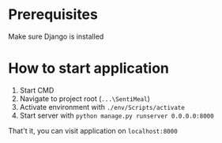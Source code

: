 # Prerequisites
Make sure Django is installed 
# How to start application
1. Start CMD
2. Navigate to project root (`...\SentiMeal`)
3. Activate environment with `./env/Scripts/activate`
4. Start server with `python manage.py runserver 0.0.0.0:8000`

That't it, you can visit application on `localhost:8000`
